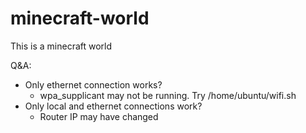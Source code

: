 # minecraft-world
This is a minecraft world

Q&A:
- Only ethernet connection works? 
	- wpa_supplicant may not be running. Try /home/ubuntu/wifi.sh
- Only local and ethernet connections work?
	- Router IP may have changed


